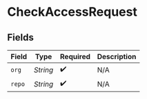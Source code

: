 # CheckAccessRequest


## Fields

| Field              | Type               | Required           | Description        |
| ------------------ | ------------------ | ------------------ | ------------------ |
| `org`              | *String*           | :heavy_check_mark: | N/A                |
| `repo`             | *String*           | :heavy_check_mark: | N/A                |